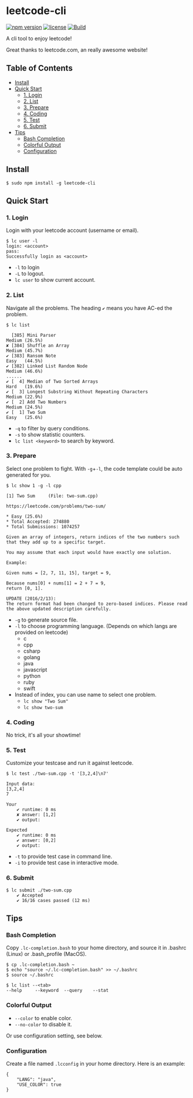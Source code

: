 # leetcode-cli

[![npm version](https://img.shields.io/npm/v/leetcode-cli.svg?style=flat)](https://www.npmjs.com/package/leetcode-cli)
[![license](https://img.shields.io/npm/l/leetcode-cli.svg?style=flat)](https://github.com/skygragon/leetcode-cli/blob/master/LICENSE)
[![Build](https://img.shields.io/travis/skygragon/leetcode-cli.svg?style=flat)](https://travis-ci.org/skygragon/leetcode-cli)

A cli tool to enjoy leetcode!

Great thanks to leetcode.com, an really awesome website!

## Table of Contents

* [Install](#install)
* [Quick Start](#quick-start)
	* [1. Login](#1-login)
	* [2. List](#2-list)
	* [3. Prepare](#3-prepare)
	* [4. Coding](#4-coding)
	* [5. Test](#5-test)
	* [6. Submit](#6-submit)
* [Tips](#tips)
	* [Bash Completion](#bash-completion)
	* [Colorful Output](#colorful-output)
	* [Configuration](#configuration)

## Install

    $ sudo npm install -g leetcode-cli

## Quick Start

### 1. Login

Login with your leetcode account (username or email).

	$ lc user -l
	login: <account>
	pass:
	Successfully login as <account>

* `-l` to login
* `-L` to logout.
* `lc user` to show current account.

### 2. List

Navigate all the problems. The heading `✔` means you have AC-ed the problem.

    $ lc list

      [385] Mini Parser                                                  Medium (26.5%)
    ✘ [384] Shuffle an Array                                             Medium (45.7%)
    ✔ [383] Ransom Note                                                  Easy   (44.5%)
    ✔ [382] Linked List Random Node                                      Medium (46.6%)
    ......
    ✔ [  4] Median of Two Sorted Arrays                                  Hard   (19.6%)
    ✔ [  3] Longest Substring Without Repeating Characters               Medium (22.9%)
    ✔ [  2] Add Two Numbers                                              Medium (24.5%)
    ✔ [  1] Two Sum                                                      Easy   (25.6%)

* `-q` to filter by query conditions.
* `-s` to show statistic counters.
* `lc list <keyword>` to search by keyword.

### 3. Prepare

Select one problem to fight. With `-g`+`-l`, the code template could be auto generated for you.

    $ lc show 1 -g -l cpp

    [1] Two Sum    	(File: two-sum.cpp)

    https://leetcode.com/problems/two-sum/

    * Easy (25.6%)
    * Total Accepted: 274880
    * Total Submissions: 1074257

    Given an array of integers, return indices of the two numbers such that they add up to a specific target.

    You may assume that each input would have exactly one solution.

    Example:

    Given nums = [2, 7, 11, 15], target = 9,

    Because nums[0] + nums[1] = 2 + 7 = 9,
    return [0, 1].

    UPDATE (2016/2/13):
    The return format had been changed to zero-based indices. Please read the above updated description carefully.

* `-g` to generate source file.
* `-l` to choose programming language. (Depends on which langs are provided on leetcode)
	* c
	* cpp
	* csharp
	* golang
	* java
	* javascript
	* python
	* ruby
	* swift
* Instead of index, you can use name to select one problem.
	* `lc show "Two Sum"`
	* `lc show two-sum`

### 4. Coding

No trick, it's all your showtime!

### 5. Test

Customize your testcase and run it against leetcode.

	$ lc test ./two-sum.cpp -t '[3,2,4]\n7'

	Input data:
	[3,2,4]
	7

	Your
		✔ runtime: 0 ms
		✘ answer: [1,2]
		✔ output:

	Expected
		✔ runtime: 0 ms
		✔ answer: [0,2]
		✔ output:

* `-t` to provide test case in command line.
* `-i` to provide test case in interactive mode.

### 6. Submit

	$ lc submit ./two-sum.cpp
		✔ Accepted
		✔ 16/16 cases passed (12 ms)

## Tips

### Bash Completion

Copy `.lc-completion.bash` to your home directory, and source it in .bashrc (Linux) or .bash_profile (MacOS).

	$ cp .lc-completion.bash ~
	$ echo "source ~/.lc-completion.bash" >> ~/.bashrc
	$ source ~/.bashrc

	$ lc list --<tab>
	--help     --keyword  --query    --stat

### Colorful Output

* `--color` to enable color.
* `--no-color` to disable it.

Or use configuration setting, see below.


### Configuration

Create a file named `.lcconfig` in your home directory. Here is an example:

	{
		"LANG": "java",
		"USE_COLOR": true
	}
